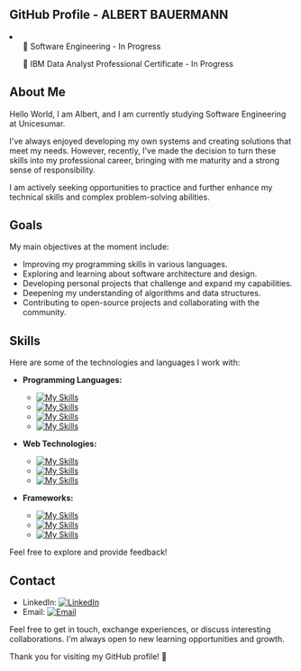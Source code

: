 <!DOCTYPE html>
<html>

<body>

<h2>
GitHub Profile - ALBERT BAUERMANN
</h2> 
<p>
<li>
  <ul>
    🚧 Software Engineering - In Progress
  </ul>
  <ul>
    🚧 IBM Data Analyst Professional Certificate - In Progress
  </ul>
  </li>
  </ul>



## About Me

Hello World, I am Albert, and I am currently studying Software Engineering at Unicesumar.

I've always enjoyed developing my own systems and creating solutions that meet my needs.
However, recently, I've made the decision to turn these skills into my professional career, 
bringing with me maturity and a strong sense of responsibility.

I am actively seeking opportunities to practice and
further enhance my technical skills and complex problem-solving abilities.

## Goals

My main objectives at the moment include:

- Improving my programming skills in various languages.
- Exploring and learning about software architecture and design.
- Developing personal projects that challenge and expand my capabilities.
- Deepening my understanding of algorithms and data structures.
- Contributing to open-source projects and collaborating with the community.

## Skills

Here are some of the technologies and languages I work with:

- **Programming Languages:**
  - [![My Skills](https://skillicons.dev/icons?i=python)](https://skillicons.dev)
  - [![My Skills](https://skillicons.dev/icons?i=js)](https://skillicons.dev)
  - [![My Skills](https://skillicons.dev/icons?i=dart)](https://skillicons.dev)
  - [![My Skills](https://skillicons.dev/icons?i=c)](https://skillicons.dev)


- **Web Technologies:**
  - [![My Skills](https://skillicons.dev/icons?i=html)](https://skillicons.dev)
  - [![My Skills](https://skillicons.dev/icons?i=css)](https://skillicons.dev)
  - [![My Skills](https://skillicons.dev/icons?i=bootstrap)](https://skillicons.dev)

- **Frameworks:**
  - [![My Skills](https://skillicons.dev/icons?i=vue)](https://skillicons.dev)
  - [![My Skills](https://skillicons.dev/icons?i=django)](https://skillicons.dev)
  - [![My Skills](https://skillicons.dev/icons?i=flask)](https://skillicons.dev)

Feel free to explore and provide feedback!

## Contact

- LinkedIn: [![LinkedIn](https://img.shields.io/badge/LinkedIn-Connect-blue)](https://www.linkedin.com/in/albert-bauermann-b33a4aab/)
- Email: [![Email](https://img.shields.io/badge/Email-Send%20Message-red)](mailto:albert.baumer@gmail.com)

Feel free to get in touch, exchange experiences, or discuss interesting collaborations. I'm always open to new learning opportunities and growth.

Thank you for visiting my GitHub profile! 🚀

</body>
</html>
